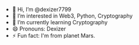 - 👋 Hi, I’m @dexizer7799
- 👀 I’m interested in Web3, Python, Cryptography
- 🌱 I’m currently learning Cryptography
- 😄 Pronouns: Dexizer
- ⚡ Fun fact: I'm from planet Mars.

<!---
dexizer7799/dexizer7799 is a ✨ special ✨ repository because its `README.md` (this file) appears on your GitHub profile.
You can click the Preview link to take a look at your changes.
--->
